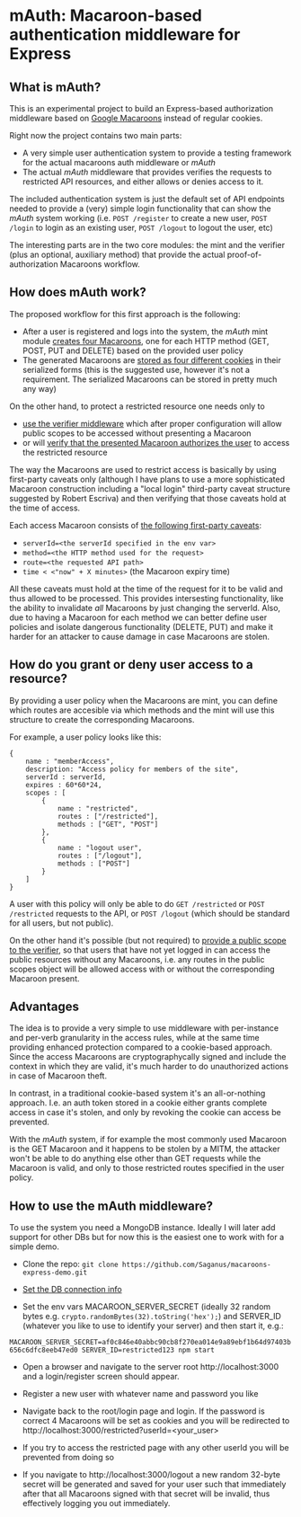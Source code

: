 # mAuth: Macaroon-based authentication middleware for Express

## What is mAuth?

This is an experimental project to build an Express-based authorization middleware based on [Google Macaroons](https://research.google.com/pubs/pub41892.html) instead of regular cookies.

Right now the project contains two main parts: 
   * A very simple user authentication system to provide a testing framework for the actual macaroons auth middleware or *mAuth*
   * The actual *mAuth* middleware that provides verifies the requests to restricted API resources, and either allows or denies access to it.

The included authentication system is just the default set of API endpoints needed to provide a (very) simple login functionality that can show the *mAuth* system working (i.e. `POST /register` to create a new user, `POST /login` to login as an existing user, `POST /logout` to logout the user, etc)

The interesting parts are in the two core modules: the mint and the verifier (plus an optional, auxiliary method) that provide the actual proof-of-authorization Macaroons workflow.

## How does mAuth work?

The proposed workflow for this first approach is the following:

   * After a user is registered and logs into the system, the *mAuth* mint module [creates four Macaroons](https://github.com/Saganus/macaroons-express-demo/blob/master/routes/index.js#L125-L127), one for each HTTP method (GET, POST, PUT and DELETE) based on the provided user policy
   * The generated Macaroons are [stored as four different cookies](https://github.com/Saganus/macaroons-express-demo/blob/master/routes/index.js#L68-L74) in their serialized forms (this is the suggested use, however it's not a requirement. The serialized Macaroons can be stored in pretty much any way)

On the other hand, to protect a restricted resource one needs only to 
   * [use the verifier middleware](https://github.com/Saganus/macaroons-express-demo/blob/master/routes/index.js#L34) which after proper configuration will allow public scopes to be accessed without presenting a Macaroon 
   * or will [verify that the presented Macaroon authorizes the user](https://github.com/Saganus/macaroons-express-demo/blob/master/middleware/verify_macaroons.js#L50-L93) to access the restricted resource
   
The way the Macaroons are used to restrict access is basically by using first-party caveats only (although I have plans to use a more sophisticated Macaroon construction including a "local login" third-party caveat structure suggested by Robert Escriva) and then verifying that those caveats hold at the time of access. 

Each access Macaroon consists of [the following first-party caveats](https://github.com/Saganus/macaroons-express-demo/blob/master/middleware/verify_macaroons.js#L58-L63):

   * `serverId=<the serverId specified in the env var>`
   * `method=<the HTTP method used for the request>`
   * `route=<the requested API path>`
   * `time < <"now" + X minutes>` (the Macaroon expiry time)

All these caveats must hold at the time of the request for it to be valid and thus allowed to be processed. This provides intersesting functionality, like the ability to invalidate *all* Macaroons by just changing the serverId. Also, due to having a Macaroon for each method we can better define user policies and isolate dangerous functionality (DELETE, PUT) and make it harder for an attacker to cause damage in case Macaroons are stolen. 

## How do you grant or deny user access to a resource?

By providing a user policy when the Macaroons are mint, you can define which routes are accesible via which methods and the mint will use this structure to create the corresponding Macaroons.

For example, a user policy looks like this:

    {
        name : "memberAccess",
        description: "Access policy for members of the site",
        serverId : serverId,
        expires : 60*60*24,
        scopes : [
            {
                name : "restricted",
                routes : ["/restricted"],
                methods : ["GET", "POST"]
            },
            {
                name : "logout user",
                routes : ["/logout"],
                methods : ["POST"]
            }
        ]
    }

A user with this policy will only be able to do `GET /restricted` or `POST /restricted` requests to the API, or `POST /logout` (which should be standard for all users, but not public).

On the other hand it's possible (but not required) to [provide a public scope to the verifier](https://github.com/Saganus/macaroons-express-demo/blob/master/routes/index.js#L28-L34), so that users that have not yet logged in can access the public resources without any Macaroons, i.e. any routes in the public scopes object will be allowed access with or without the corresponding Macaroon present.

## Advantages

The idea is to provide a very simple to use middleware with per-instance and per-verb granularity in the access rules, while at the same time providing enhanced protection compared to a cookie-based approach. Since the access Macaroons are cryptographycally signed and include the context in which they are valid, it's much harder to do unauthorized actions in case of Macaroon theft. 

In contrast, in a traditional cookie-based system it's an all-or-nothing approach. I.e. an auth token stored in a cookie either grants complete access in case it's stolen, and only by revoking the cookie can access be prevented.

With the *mAuth* system, if for example the most commonly used Macaroon is the GET Macaroon and it happens to be stolen by a MITM, the attacker won't be able to do anything else other than GET requests while the Macaroon is valid, and only to those restricted routes specified in the user policy.

## How to use the mAuth middleware?

To use the system you need a MongoDB instance. Ideally I will later add support for other DBs but for now this is the easiest one to work with for a simple demo. 

   * Clone the repo: `git clone https://github.com/Saganus/macaroons-express-demo.git`
   
   * [Set the DB connection info](https://github.com/Saganus/macaroons-express-demo/blob/master/app.js#L22)
   
   * Set the env vars MACAROON_SERVER_SECRET (ideally 32 random bytes e.g. `crypto.randomBytes(32).toString('hex');`) and SERVER_ID (whatever you like to use to identify your server) and then start it, e.g.:
   
   `MACAROON_SERVER_SECRET=af0c846e40abbc90cb8f270ea014e9a89ebf1b64d97403b656c6dfc8eeb47ed0 SERVER_ID=restricted123 npm start`
   
   * Open a browser and navigate to the server root http://localhost:3000 and a login/register screen should appear.
   
   * Register a new user with whatever name and password you like
   
   * Navigate back to the root/login page and login. If the password is correct 4 Macaroons will be set as cookies and you will be redirected to http://localhost:3000/restricted?userId=<your_user>
   
   * If you try to access the restricted page with any other userId you will be prevented from doing so
   
   * If you navigate to http://localhost:3000/logout a new random 32-byte secret will be generated and saved for your user such that immediately after that all Macaroons signed with that secret will be invalid, thus effectively logging you out immediately.
   
  

   
   











